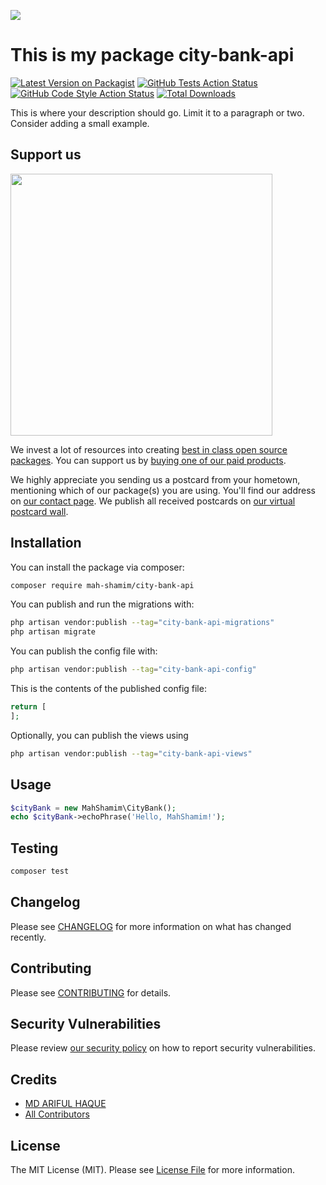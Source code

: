 
[<img src="https://github-ads.s3.eu-central-1.amazonaws.com/support-ukraine.svg?t=1" />](https://supportukrainenow.org)

# This is my package city-bank-api

[![Latest Version on Packagist](https://img.shields.io/packagist/v/mah-shamim/city-bank-api.svg?style=flat-square)](https://packagist.org/packages/mah-shamim/city-bank-api)
[![GitHub Tests Action Status](https://img.shields.io/github/workflow/status/mah-shamim/city-bank-api/run-tests?label=tests)](https://github.com/mah-shamim/city-bank-api/actions?query=workflow%3Arun-tests+branch%3Amain)
[![GitHub Code Style Action Status](https://img.shields.io/github/workflow/status/mah-shamim/city-bank-api/Fix%20PHP%20code%20style%20issues?label=code%20style)](https://github.com/mah-shamim/city-bank-api/actions?query=workflow%3A"Fix+PHP+code+style+issues"+branch%3Amain)
[![Total Downloads](https://img.shields.io/packagist/dt/mah-shamim/city-bank-api.svg?style=flat-square)](https://packagist.org/packages/mah-shamim/city-bank-api)

This is where your description should go. Limit it to a paragraph or two. Consider adding a small example.

## Support us

[<img src="https://github-ads.s3.eu-central-1.amazonaws.com/city-bank-api.jpg?t=1" width="419px" />](https://spatie.be/github-ad-click/city-bank-api)

We invest a lot of resources into creating [best in class open source packages](https://spatie.be/open-source). You can support us by [buying one of our paid products](https://spatie.be/open-source/support-us).

We highly appreciate you sending us a postcard from your hometown, mentioning which of our package(s) you are using. You'll find our address on [our contact page](https://spatie.be/about-us). We publish all received postcards on [our virtual postcard wall](https://spatie.be/open-source/postcards).

## Installation

You can install the package via composer:

```bash
composer require mah-shamim/city-bank-api
```

You can publish and run the migrations with:

```bash
php artisan vendor:publish --tag="city-bank-api-migrations"
php artisan migrate
```

You can publish the config file with:

```bash
php artisan vendor:publish --tag="city-bank-api-config"
```

This is the contents of the published config file:

```php
return [
];
```

Optionally, you can publish the views using

```bash
php artisan vendor:publish --tag="city-bank-api-views"
```

## Usage

```php
$cityBank = new MahShamim\CityBank();
echo $cityBank->echoPhrase('Hello, MahShamim!');
```

## Testing

```bash
composer test
```

## Changelog

Please see [CHANGELOG](CHANGELOG.md) for more information on what has changed recently.

## Contributing

Please see [CONTRIBUTING](https://github.com/mah-shamim/.github/blob/main/CONTRIBUTING.md) for details.

## Security Vulnerabilities

Please review [our security policy](../../security/policy) on how to report security vulnerabilities.

## Credits

- [MD ARIFUL HAQUE](https://github.com/mah-shamim)
- [All Contributors](../../contributors)

## License

The MIT License (MIT). Please see [License File](LICENSE.md) for more information.
